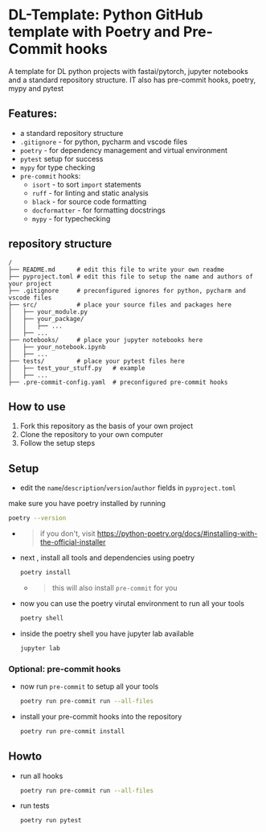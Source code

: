 # DL-Template: Python GitHub template with Poetry and Pre-Commit hooks

A template for DL python projects with fastai/pytorch, jupyter notebooks and a standard repository structure.
IT 
also has pre-commit hooks, poetry, mypy and pytest

## Features:
- a standard repository structure
- `.gitignore` - for python, pycharm and vscode files
- `poetry` - for dependency management and virtual environment
- `pytest` setup for success
- `mypy` for type checking
- `pre-commit` hooks:
    - `isort` - to sort `import` statements
    - `ruff` - for linting and static analysis
    - `black` - for source code formatting
    - `docformatter` - for formatting docstrings
    - `mypy` - for typechecking


  
## repository structure
```
/
├── README.md      # edit this file to write your own readme
├── pyproject.toml # edit this file to setup the name and authors of your project
├── .gitignore     # preconfigured ignores for python, pycharm and vscode files
├── src/           # place your source files and packages here
│   ├── your_module.py
│   ├── your_package/
│   │   ├── ... 
│   ├── ...
├── notebooks/     # place your jupyter notebooks here
│   ├── your_notebook.ipynb
│   ├── ...
├── tests/         # place your pytest files here
│   ├── test_your_stuff.py   # example
│   ├── ...
├── .pre-commit-config.yaml  # preconfigured pre-commit hooks
```

## How to use
1. Fork this repository as the basis of your own project
2. Clone the repository to your own computer
3. Follow the setup steps 

## Setup
- edit the `name`/`description`/`version`/`author` fields in `pyproject.toml`

make sure you have poetry installed by running
  ```bash
  poetry --version
  ```
  - > if you don't, visit https://python-poetry.org/docs/#installing-with-the-official-installer

- next , install all tools and dependencies using poetry
  ```bash
  poetry install
  ```
  - > this will also install `pre-commit` for you

- now you can use the poetry virutal environment to run all your tools
  ```bash
  poetry shell
  ```
  
- inside the poetry shell you have jupyter lab available
    ```bash
    jupyter lab
    ```
  
### Optional: pre-commit hooks
- now run `pre-commit` to setup all your tools
  ```bash
  poetry run pre-commit run --all-files
- install your pre-commit hooks into the repository
  ```bash
  poetry run pre-commit install

## Howto
- run all hooks
  ```bash
  poetry run pre-commit run --all-files
  ```
- run tests
  ```bash 
  poetry run pytest
  ```
